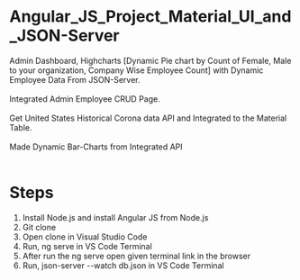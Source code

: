 # Angular_JS_Project_Material_UI_and_JSON-Server
Admin Dashboard, Highcharts [Dynamic Pie chart by Count of Female, Male to your organization, Company Wise Employee Count] with Dynamic Employee Data From JSON-Server. <br /><br />
Integrated Admin Employee CRUD Page. <br /><br />
Get United States Historical Corona data API and Integrated to the Material Table. <br /><br />
Made Dynamic Bar-Charts from Integrated API<br /><br />

# Steps
1. Install Node.js and install Angular JS from Node.js<br />
2. Git clone <br />
3. Open clone in Visual Studio Code<br />
4. Run, ng serve in VS Code Terminal<br />
5. After run the ng serve open given terminal link in the browser<br />
6. Run, json-server --watch db.json in VS Code Terminal<br />
